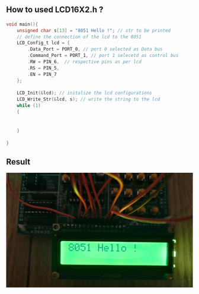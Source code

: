 ## How to used LCD16X2.h ?

```c
void main(){
    unsigned char s[13] = "8051 Hello !"; // str to be printed
    // define the connection of the lcd to the 8051
    LCD_Config_t lcd = {
        .Data_Port = PORT_0, // port 0 selected as Data bus
        .Command_Port = PORT_1, // port 1 selecetd as control bus
        .RW = PIN_6,  // respective pins as per lcd
        .RS = PIN_5,
        .EN = PIN_7
    };

    LCD_Init(&lcd); // initalize the lcd configurations
    LCD_Write_Str(&lcd, s); // write the string to the lcd
    while (1)
    {
        
        
    }
    
}
```

## Result
<div align="center"> <img src="../Assets/LCD_16X2.jpeg" alt="Result" />
</div>

